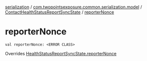 [serialization](../../index.md) / [com.twopointsexposure.common.serialization.model](../index.md) / [ContactHealthStatusReportSyncState](index.md) / [reporterNonce](./reporter-nonce.md)

# reporterNonce

`val reporterNonce: <ERROR CLASS>`

Overrides [HealthStatusReportSyncState.reporterNonce](../-health-status-report-sync-state/reporter-nonce.md)

